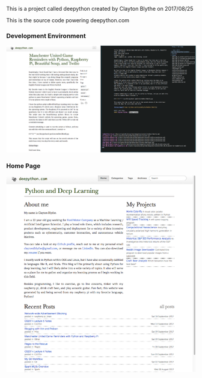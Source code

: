 This is a project called deepython created by Clayton Blythe on 2017/08/25 

This is the source code powering deepython.com

### Development Environment 

![Alt Test](https://github.com/claytonblythe/deepython/blob/master/content/images/blogSetup.png)

### Home Page

![Alt Test](https://github.com/claytonblythe/deepython/blob/master/content/images/home_page.png)

